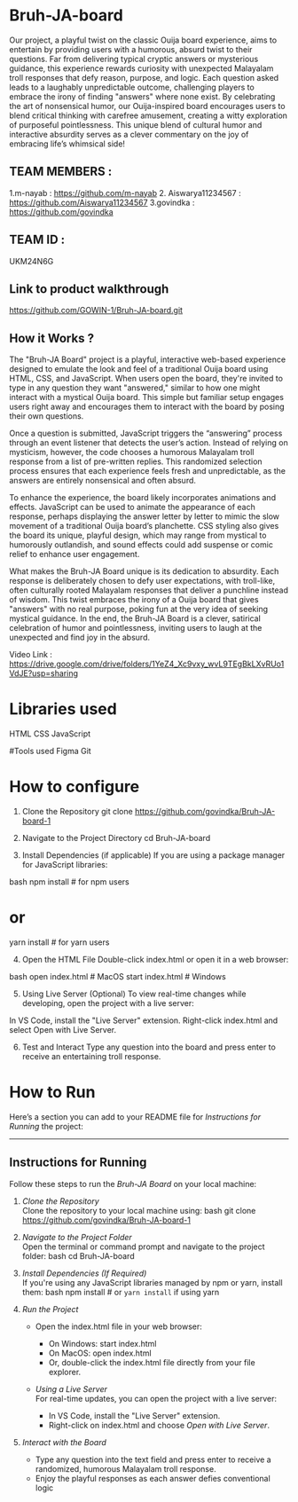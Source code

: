 # Bruh-JA-board
Our project, a playful twist on the classic Ouija board experience, aims to entertain by providing users with a humorous, absurd twist to their questions. Far from delivering typical cryptic answers or mysterious guidance, this experience rewards curiosity with unexpected Malayalam troll responses that defy reason, purpose, and logic. Each question asked leads to a laughably unpredictable outcome, challenging players to embrace the irony of finding "answers" where none exist. By celebrating the art of nonsensical humor, our Ouija-inspired board encourages users to blend critical thinking with carefree amusement, creating a witty exploration of purposeful pointlessness. This unique blend of cultural humor and interactive absurdity serves as a clever commentary on the joy of embracing life’s whimsical side!

## TEAM MEMBERS :
1.m-nayab : https://github.com/m-nayab
2. Aiswarya11234567 : https://github.com/Aiswarya11234567
3.govindka : https://github.com/govindka

## TEAM ID :
UKM24N6G

## Link to product walkthrough
https://github.com/GOWIN-1/Bruh-JA-board.git

## How it Works ?
The "Bruh-JA Board" project is a playful, interactive web-based experience designed to emulate the look and feel of a traditional Ouija board using HTML, CSS, and JavaScript. When users open the board, they're invited to type in any question they want "answered," similar to how one might interact with a mystical Ouija board. This simple but familiar setup engages users right away and encourages them to interact with the board by posing their own questions.

Once a question is submitted, JavaScript triggers the “answering” process through an event listener that detects the user’s action. Instead of relying on mysticism, however, the code chooses a humorous Malayalam troll response from a list of pre-written replies. This randomized selection process ensures that each experience feels fresh and unpredictable, as the answers are entirely nonsensical and often absurd.

To enhance the experience, the board likely incorporates animations and effects. JavaScript can be used to animate the appearance of each response, perhaps displaying the answer letter by letter to mimic the slow movement of a traditional Ouija board’s planchette. CSS styling also gives the board its unique, playful design, which may range from mystical to humorously outlandish, and sound effects could add suspense or comic relief to enhance user engagement.

What makes the Bruh-JA Board unique is its dedication to absurdity. Each response is deliberately chosen to defy user expectations, with troll-like, often culturally rooted Malayalam responses that deliver a punchline instead of wisdom. This twist embraces the irony of a Ouija board that gives "answers" with no real purpose, poking fun at the very idea of seeking mystical guidance. In the end, the Bruh-JA Board is a clever, satirical celebration of humor and pointlessness, inviting users to laugh at the unexpected and find joy in the absurd.

Video Link : https://drive.google.com/drive/folders/1YeZ4_Xc9vxy_wvL9TEgBkLXvRUo1VdJE?usp=sharing

# Libraries used
HTML
CSS 
JavaScript

#Tools used
Figma
Git

# How to configure
1. Clone the Repository
git clone https://github.com/govindka/Bruh-JA-board-1

2. Navigate to the Project Directory
cd Bruh-JA-board

3. Install Dependencies (if applicable)
If you are using a package manager for JavaScript libraries:

bash
npm install      # for npm users
# or
yarn install     # for yarn users

4. Open the HTML File
Double-click index.html or open it in a web browser:

bash
open index.html  # MacOS
start index.html # Windows

5. Using Live Server (Optional)
To view real-time changes while developing, open the project with a live server:

In VS Code, install the "Live Server" extension.
Right-click index.html and select Open with Live Server.

6. Test and Interact
Type any question into the board and press enter to receive an entertaining troll response.

# How to Run
Here’s a section you can add to your README file for *Instructions for Running* the project:

---

## Instructions for Running

Follow these steps to run the *Bruh-JA Board* on your local machine:

1. *Clone the Repository*  
   Clone the repository to your local machine using:
   bash
   git clone https://github.com/govindka/Bruh-JA-board-1
   

2. *Navigate to the Project Folder*  
   Open the terminal or command prompt and navigate to the project folder:
   bash
   cd Bruh-JA-board
   

3. *Install Dependencies (If Required)*  
   If you're using any JavaScript libraries managed by npm or yarn, install them:
   bash
   npm install   # or `yarn install` if using yarn
   

4. *Run the Project*  
   - Open the index.html file in your web browser:
     - On Windows: start index.html
     - On MacOS: open index.html
     - Or, double-click the index.html file directly from your file explorer.
   
   - *Using a Live Server*  
     For real-time updates, you can open the project with a live server:
     - In VS Code, install the "Live Server" extension.
     - Right-click on index.html and choose *Open with Live Server*.

5. *Interact with the Board*  
   - Type any question into the text field and press enter to receive a randomized, humorous Malayalam troll response.
   - Enjoy the playful responses as each answer defies conventional logic
